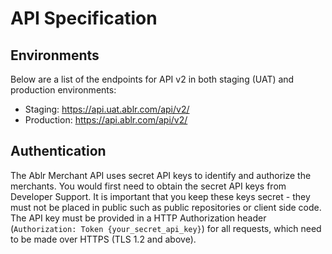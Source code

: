 # API Specification

## Environments

Below are a list of the endpoints for API v2 in both staging (UAT) and production environments:

- Staging: https://api.uat.ablr.com/api/v2/
- Production: https://api.ablr.com/api/v2/


## Authentication

The Ablr Merchant API uses secret API keys to identify and authorize the merchants.
You would first need to obtain the secret API keys from Developer Support. It is important that you keep these keys secret - they must not be placed in public such as public repositories or client side code.
The API key must be provided in a HTTP Authorization header (`Authorization: Token {your_secret_api_key}`) for all requests, which need to be made over HTTPS (TLS 1.2 and above).
